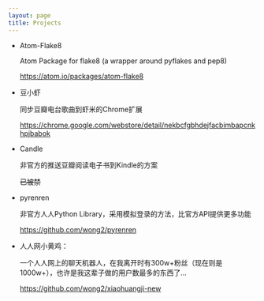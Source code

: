 ```yaml
---
layout: page
title: Projects
---
```


* Atom-Flake8

  Atom Package for flake8 (a wrapper around pyflakes and pep8)

  https://atom.io/packages/atom-flake8

* 豆小虾

  同步豆瓣电台歌曲到虾米的Chrome扩展

  https://chrome.google.com/webstore/detail/nekbcfgbhdejfacbimbapcnkhpjbabok

* Candle

  非官方的推送豆瓣阅读电子书到Kindle的方案

  <del>已被禁</del>

* pyrenren

  非官方人人Python Library，采用模拟登录的方法，比官方API提供更多功能

  https://github.com/wong2/pyrenren

* 人人网小黄鸡：

  一个人人网上的聊天机器人，在我离开时有300w+粉丝（现在则是1000w+），也许是我这辈子做的用户数最多的东西了...

  https://github.com/wong2/xiaohuangji-new
